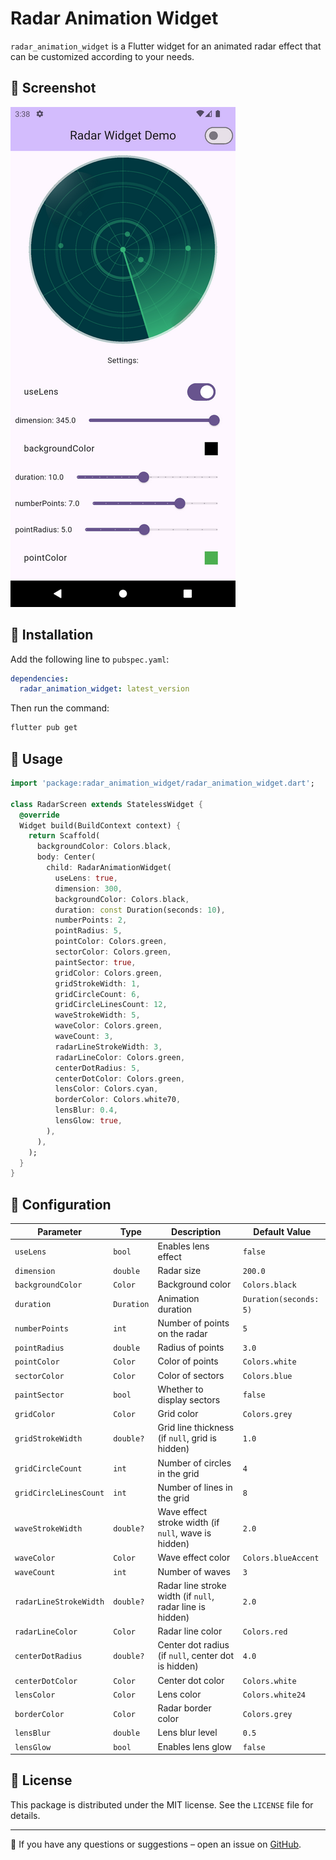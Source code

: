 # Radar Animation Widget

`radar_animation_widget` is a Flutter widget for an animated radar effect that can be customized according to your needs.

## 📸 Screenshot

![Radar Animation Widget](https://raw.githubusercontent.com/Farg0k/radar_animation_widget/refs/heads/master/assets/screenshot.png)

## 🔧 Installation

Add the following line to `pubspec.yaml`:

```yaml
dependencies:
  radar_animation_widget: latest_version
```

Then run the command:

```sh
flutter pub get
```

## 🚀 Usage

```dart
import 'package:radar_animation_widget/radar_animation_widget.dart';

class RadarScreen extends StatelessWidget {
  @override
  Widget build(BuildContext context) {
    return Scaffold(
      backgroundColor: Colors.black,
      body: Center(
        child: RadarAnimationWidget(
          useLens: true,
          dimension: 300,
          backgroundColor: Colors.black,
          duration: const Duration(seconds: 10),
          numberPoints: 2,
          pointRadius: 5,
          pointColor: Colors.green,
          sectorColor: Colors.green,
          paintSector: true,
          gridColor: Colors.green,
          gridStrokeWidth: 1,
          gridCircleCount: 6,
          gridCircleLinesCount: 12,
          waveStrokeWidth: 5,
          waveColor: Colors.green,
          waveCount: 3,
          radarLineStrokeWidth: 3,
          radarLineColor: Colors.green,
          centerDotRadius: 5,
          centerDotColor: Colors.green,
          lensColor: Colors.cyan,
          borderColor: Colors.white70,
          lensBlur: 0.4,
          lensGlow: true,
        ),
      ),
    );
  }
}

```

## 🎨 Configuration

| Parameter              | Type       | Description                                               | Default Value          |
|------------------------|------------|-----------------------------------------------------------|------------------------|
| `useLens`              | `bool`     | Enables lens effect                                       | `false`                |
| `dimension`            | `double`   | Radar size                                                | `200.0`                |
| `backgroundColor`      | `Color`    | Background color                                          | `Colors.black`         |
| `duration`             | `Duration` | Animation duration                                        | `Duration(seconds: 5)` |
| `numberPoints`         | `int`      | Number of points on the radar                             | `5`                    |
| `pointRadius`          | `double`   | Radius of points                                          | `3.0`                  |
| `pointColor`           | `Color`    | Color of points                                           | `Colors.white`         |
| `sectorColor`          | `Color`    | Color of sectors                                          | `Colors.blue`          |
| `paintSector`          | `bool`     | Whether to display sectors                                | `false`                |
| `gridColor`            | `Color`    | Grid color                                                | `Colors.grey`          |
| `gridStrokeWidth`      | `double?`  | Grid line thickness (if `null`, grid is hidden)           | `1.0`                  |
| `gridCircleCount`      | `int`      | Number of circles in the grid                             | `4`                    |
| `gridCircleLinesCount` | `int`      | Number of lines in the grid                               | `8`                    |
| `waveStrokeWidth`      | `double?`  | Wave effect stroke width (if `null`, wave is hidden)      | `2.0`                  |
| `waveColor`            | `Color`    | Wave effect color                                         | `Colors.blueAccent`    |
| `waveCount`            | `int`      | Number of waves                                           | `3`                    |
| `radarLineStrokeWidth` | `double?`  | Radar line stroke width (if `null`, radar line is hidden) | `2.0`                  |
| `radarLineColor`       | `Color`    | Radar line color                                          | `Colors.red`           |
| `centerDotRadius`      | `double?`  | Center dot radius (if `null`, center dot is hidden)       | `4.0`                  |
| `centerDotColor`       | `Color`    | Center dot color                                          | `Colors.white`         |
| `lensColor`            | `Color`    | Lens color                                                | `Colors.white24`       |
| `borderColor`          | `Color`    | Radar border color                                        | `Colors.grey`          |
| `lensBlur`             | `double`   | Lens blur level                                           | `0.5`                  |
| `lensGlow`             | `bool`     | Enables lens glow                                         | `false`                |

## 📌 License

This package is distributed under the MIT license. See the `LICENSE` file for details.

---

📢 If you have any questions or suggestions – open an issue on [GitHub](https://github.com/your-repository).

